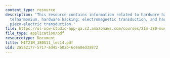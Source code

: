 ```yaml
---
content_type: resource
description: 'This resource contains information related to hardware hacking: mini
  telharmonium, hardware hacking: electromagnetic transduction, and hardware hacking:
  piezo-electric transduction.'
file: https://ol-ocw-studio-app-qa.s3.amazonaws.com/courses/21m-380-music-and-technology-live-electronics-performance-practices-spring-2011/2a5a21775717ad45b02b6cea8ed3a872_MIT21M_380S11_lec14.pdf
file_type: application/pdf
resourcetype: Document
title: MIT21M_380S11_lec14.pdf
uid: 2a5a2177-5717-ad45-b02b-6cea8ed3a872
---
```

